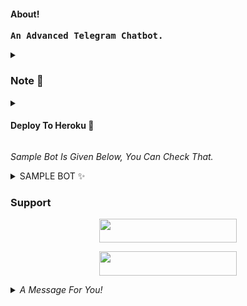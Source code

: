 <h4>About!</h4>
<pre><b>An Advanced Telegram Chatbot.</b></pre>

<details>
<summary><h3>Note 📝</h3></summary> 
<pre><i>ᴍᴜᴋʜᴜsʜɪ ᴄʜᴀᴛ ʙᴏᴛ </i></pre>
</details>


<details>
<summary><h4> Deploy To Heroku 🚀</h4></summary>
<pre><i>Enter The Required Vars In The Heroku.</i></pre>
<p align="center"><a href="https://heroku.com/deploy?template=https://github.com/noob-mukesh/chatbot"> <img src="https://img.shields.io/badge/Deploy%20To%20Heroku-black?style=for-the-badge&logo=heroku" width="220" height="38.45"/></a></p>
</details>


<i>Sample Bot Is Given Below, You Can Check That.</i>


<details>
<summary>SAMPLE BOT ✨</summary>
<i> All The Customisations Like Different Start Images And Different Stickers Are Available. Just Check The Vars And Fork The Repository.</i>
<p align="center"><a href="https://t.me/powerfulchatbot"> <img src="https://img.shields.io/badge/Sample%20Bot-pink?style=for-the-badge" width="220" height="38.45"/></a></p>
</details>


### Support 

<p align="center"><a href="https://t.me/the_support_chat"> <img src="https://img.shields.io/badge/SUPPORT-black?style=for-the-badge" width="220" height="38.45"/></a></p>

<p align="center"><a href="https://t.me/mukhushi_official"> <img src="https://img.shields.io/badge/DEV%20BOTZ-blue?style=for-the-badge" width="220" height="38.45"/></a></p>



<details>
<summary><i>A Message For You!</i></summary>
<p><i>Don't Forget To Give The ⭐</i></p>
</details>
